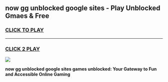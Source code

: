 
## now gg unblocked google sites - Play Unblocked Gmaes & Free
<h3>
<a href="https://news.freeplayer.one?title=now_gg_unblocked_google_sites&ref=16F">CLICK TO PLAY</a></h3>
<hr>

<h3>
<a href="https://news.freeplayer.one?title=now_gg_unblocked_google_sites&ref=16F">CLICK 2 PLAY</a>
  
</h3>

<a href="https://news.freeplayer.one?title=now_gg_unblocked_google_sites&ref=16F/"><img src="https://clearcache.store/games.png"></a>


**now gg unblocked google sites games unblocked: Your Gateway to Fun and Accessible Online Gaming**
